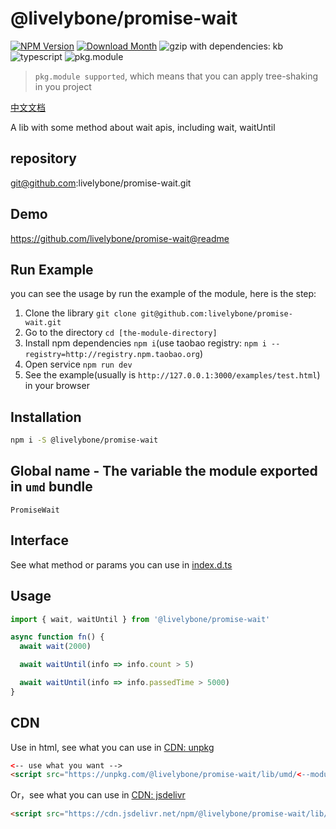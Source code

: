 # @livelybone/promise-wait
[![NPM Version](http://img.shields.io/npm/v/@livelybone/promise-wait.svg?style=flat-square)](https://www.npmjs.com/package/@livelybone/promise-wait)
[![Download Month](http://img.shields.io/npm/dm/@livelybone/promise-wait.svg?style=flat-square)](https://www.npmjs.com/package/@livelybone/promise-wait)
![gzip with dependencies: kb](https://img.shields.io/badge/gzip--with--dependencies-kb-brightgreen.svg "gzip with dependencies: kb")
![typescript](https://img.shields.io/badge/typescript-supported-blue.svg "typescript")
![pkg.module](https://img.shields.io/badge/pkg.module-supported-blue.svg "pkg.module")

> `pkg.module supported`, which means that you can apply tree-shaking in you project

[中文文档](./README-CN.md)

A lib with some method about wait apis, including wait, waitUntil

## repository
git@github.com:livelybone/promise-wait.git

## Demo
https://github.com/livelybone/promise-wait@readme

## Run Example
you can see the usage by run the example of the module, here is the step:

1. Clone the library `git clone git@github.com:livelybone/promise-wait.git`
2. Go to the directory `cd [the-module-directory]`
3. Install npm dependencies `npm i`(use taobao registry: `npm i --registry=http://registry.npm.taobao.org`)
4. Open service `npm run dev`
5. See the example(usually is `http://127.0.0.1:3000/examples/test.html`) in your browser

## Installation
```bash
npm i -S @livelybone/promise-wait
```

## Global name - The variable the module exported in `umd` bundle
`PromiseWait`

## Interface
See what method or params you can use in [index.d.ts](./index.d.ts)

## Usage
```js
import { wait, waitUntil } from '@livelybone/promise-wait'

async function fn() {
  await wait(2000)

  await waitUntil(info => info.count > 5)

  await waitUntil(info => info.passedTime > 5000)
}
```

## CDN
Use in html, see what you can use in [CDN: unpkg](https://unpkg.com/@livelybone/promise-wait/lib/umd/)
```html
<-- use what you want -->
<script src="https://unpkg.com/@livelybone/promise-wait/lib/umd/<--module-->.js"></script>
```

Or，see what you can use in [CDN: jsdelivr](https://cdn.jsdelivr.net/npm/@livelybone/promise-wait/lib/umd/)
```html
<script src="https://cdn.jsdelivr.net/npm/@livelybone/promise-wait/lib/umd/<--module-->.js"></script>
```
